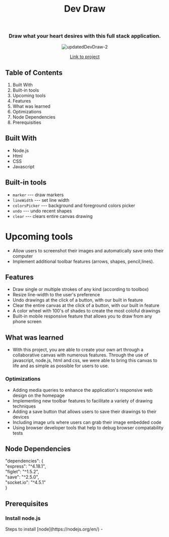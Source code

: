 <h1 align="center">Dev Draw </h1>



<div align ="center"> 
  <h3 style="italic">Draw what your heart desires with this full stack application.</h3>


![updatedDevDraw-2](https://user-images.githubusercontent.com/101071525/171235459-d14a068c-6269-47a9-b482-f31941df7030.png)


[Link to project](https://devdraw.netlify.app/)
</div>

## Table of Contents 

1. Built With 
3. Built-in tools
4. Upcoming tools
5. Features
6. What was learned 
7. Optimizations
8. Node Dependencies
9. Prerequisities



## Built With 
* Node.js
* Html
* CSS
* Javascript

## Built-in tools
* `marker` --- draw markers
* `lineWidth` --- set line width
* `colorsPicker` --- background and foreground colors picker
* `undo` --- undo recent shapes
* `clear` --- clears entire canvas drawing

# Upcoming tools

* Allow users to screenshot their images and automatically save onto their computer
* Implement additional toolbar features (arrows, shapes, pencil,lines).

## Features

* Draw single or multiple strokes of any kind (according to toolbox)
* Resize line-width to the user's preference
* Undo drawings at the click of a button, with our built in feature 
* Clear the entire canvas at the click of a button, with our built in feature 
* A color wheel with 100's of shades to create the most coloful drawings
* Built-in mobile responsive feature that allows you to draw from any phone screen

## What was learned 
* With this project, you are able to create your own art through a collaborative canvas with numerous features. Through the use of javascript, node.js, html and css, we were able to bring this canvas to life and as simple as possible for users to use.  

### Optimizations
* Adding media queries to enhance the application's responsive web design on the homepage
* Implementing new toolbar features to facilitate a variety of drawing techniques
* Adding a save button that allows users to save their drawings to their devices
* Including image urls where users can grab their image embedded code
* Using browser developer tools that help to debug browser compatability tests

## Node Dependencies
"dependencies": {  <br> 
          "express": "^4.18.1",  <br> 
          "figlet": "^1.5.2",  <br> 
          "save": "^2.5.0",  <br> 
          "socket.io": "^4.5.1"  <br> 
         } 

## Prerequisites 
<h3> Install node.js</h3>
Steps to install [node](https://nodejs.org/en/) 
-
  
